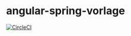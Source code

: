 # angular-spring-vorlage

[![CircleCI](https://circleci.com/gh/micsimon/angular-spring-seed/tree/master.svg?style=svg)](https://circleci.com/gh/micsimon/angular-spring-seed/tree/master)
